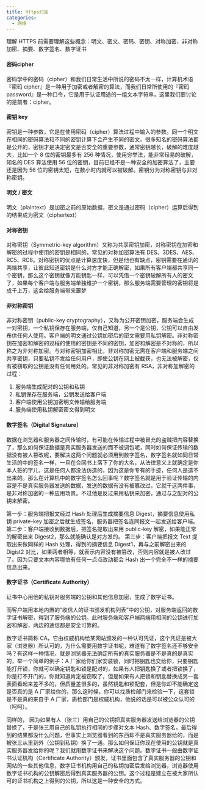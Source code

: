 ```yaml
---
title: Https扫盲
categories:
  - 网络
---
```


理解 HTTPS 前需要理解这些概念：明文、密文、密码、密钥、对称加密、非对称加密、摘要、数字签名、数字证书



#### 密码cipher

密码学中的密码（cipher）和我们日常生活中所说的密码不太一样，计算机术语『密码 cipher』是一种用于加密或者解密的算法，而我们日常所使用的『密码 password』是一种口令，它是用于认证用途的一组文本字符串，这里我们要讨论的是前者：cipher。

#### 密钥 key

密钥是一种参数，它是在使用密码（cipher）算法过程中输入的参数。同一个明文在相同的密码算法和不同的密钥计算下会产生不同的密文。很多知名的密码算法都是公开的，密钥才是决定密文是否安全的重要参数，通常密钥越长，破解的难度越大，比如一个 8 位的密钥最多有 256 种情况，使用穷举法，能非常轻易的破解，知名的 DES 算法使用 56 位的密钥，目前已经不是一种安全的加密算法了，主要还是因为 56 位的密钥太短，在数小时内就可以被破解。密钥分为对称密钥与非对称密钥。

#### 明文 / 密文

明文（plaintext）是加密之前的原始数据，密文是通过密码（cipher）运算后得到的结果成为密文（ciphertext）

#### 对称密钥

对称密钥（Symmetric-key algorithm）又称为共享密钥加密，对称密钥在加密和解密的过程中使用的密钥是相同的，常见的对称加密算法有 DES、3DES、AES、RC5、RC6。对称密钥的优点是计算速度快，但是他也有缺点，密钥需要在通讯的两端共享，让彼此知道密钥是什么对方才能正确解密，如果所有客户端都共享同一个密钥，那么这个密钥就像万能钥匙一样，可以凭借一个密钥破解所有人的密文了，如果每个客户端与服务端单独维护一个密钥，那么服务端需要管理的密钥将是成千上万，这会给服务端带来噩梦

#### 非对称密钥

非对称密钥（public-key cryptography），又称为公开密钥加密，服务端会生成一对密钥，一个私钥保存在服务端，仅自己知道，另一个是公钥，公钥可以自由发布供任何人使用。客户端的明文通过公钥加密后的密文需要用私钥解密。非对称密钥在加密和解密的过程的使用的密钥是不同的密钥，加密和解密是不对称的，所以称之为非对称加密。与对称密钥加密相比，非对称加密无需在客户端和服务端之间共享密钥，只要私钥不发给任何用户，即使公钥在网上被截获，也无法被解密，仅有被窃取的公钥是没有任何用处的。常见的非对称加密有 RSA，非对称加解密的过程：

1. 服务端生成配对的公钥和私钥
2. 私钥保存在服务端，公钥发送给客户端
3. 客户端使用公钥加密明文传输给服务端
4. 服务端使用私钥解密密文得到明文

#### 数字签名（Digital Signature）

数据在浏览器和服务器之间传输时，有可能在传输过程中被冒充的盗贼把内容替换了，那么如何保证数据是真实服务器发送的而不被调包呢，同时如何保证传输的数据没有被人篡改呢，要解决这两个问题就必须用到数字签名，数字签名就如同日常生活的中的签名一样，一旦在合同书上落下了你的大名，从法律意义上就确定是你本人签的字儿，这是任何人都没法仿造的，因为这是你专有的手迹，任何人是造不出来的。那么在计算机中的数字签名怎么回事呢？数字签名就是用于验证传输的内容是不是真实服务器发送的数据，发送的数据有没有被篡改过，它就干这两件事，是非对称加密的一种应用场景。不过他是反过来用私钥来加密，通过与之配对的公钥来解密。

第一步：服务端把报文经过 Hash 处理后生成摘要信息 Digest，摘要信息使用私钥 private-key 加密之后就生成签名，服务器把签名连同报文一起发送给客户端。 
第二步：客户端接收到数据后，把签名提取出来用 public-key 解密，如果能正常的解密出来 Digest2，那么就能确认是对方发的。 
第三步：客户端把报文 Text 提取出来做同样的 Hash 处理，得到的摘要信息 Digest1，再与之前解密出来的 Digist2 对比，如果两者相等，就表示内容没有被篡改，否则内容就是被人改过了。因为只要文本内容哪怕有任何一点点改动都会 Hash 出一个完全不一样的摘要信息出来。

#### 数字证书（Certificate Authority）

证书中心用他的私钥对服务端的公钥和其他信息加密，生成了数字证书。

而客户端用本地内置的“收信人的证书颁发机构列表”中的公钥，对服务端返回的数字证书解密，得到了服务端的公钥。此时服务端和客户端两端用相同的公钥进行加密和解密，两边的通信都是安全可靠的。

数字证书简称 CA，它由权威机构给某网站颁发的一种认可凭证，这个凭证是被大家（浏览器）所认可的，为什么需要用数字证书呢，难道有了数字签名还不够安全吗？有这样一种情况，就是浏览器无法确定所有的真实服务器是不是真的是真实的，举一个简单的例子：A 厂家给你们家安装锁，同时把钥匙也交给你，只要钥匙能打开锁，你就可以确定钥匙和锁是配对的，如果有人把钥匙换了或者把锁换了，你是打不开门的，你就知道肯定被窃取了，但是如果有人把锁和钥匙替换成另一套表面看起来差不多的，但质量差很多的，虽然钥匙和锁配套，但是你却不能确定这是否真的是 A 厂家给你的，那么这时候，你可以找质检部门来检验一下，这套锁是不是真的来自于 A 厂家，质检部门是权威机构，他说的话是可以被公众认可的（呵呵）。

同样的， 因为如果有人（张三）用自己的公钥把真实服务器发送给浏览器的公钥替换了，于是张三用自己的私钥执行相同的步骤对文本 Hash、数字签名，最后得到的结果都没什么问题，但事实上浏览器看到的东西却不是真实服务器给的，而是被张三从里到外（公钥到私钥）换了一通。那么如何保证你现在使用的公钥就是真实服务器发给你的呢？我们就用数字证书来解决这个问题。数字证书一般由数字证书认证机构（Certificate Authority）颁发，证书里面包含了真实服务器的公钥和网站的一些其他信息，数字证书机构用自己的私钥加密后发给浏览器，浏览器使用数字证书机构的公钥解密后得到真实服务器的公钥。这个过程是建立在被大家所认可的证书机构之上得到的公钥，所以这是一种安全的方式。
                                                                                                                                                                                                                                                                                                                                                                                                                                                                                                                                                                                                                                                                                                                                                                                                                                                                                                                                                                                                                                                                                                                                                                                                                                                                                                                                                                                                                                                                                                                                                                                                                                                                                                                                                                                                                                                                                                                                                                                                                                                                                                                                                                                                                                                                                                                                                                                                                                                                                                                                                                                                                                                                                                                                                                                                                                                                                                                                                                                                                                                                                                                                                                                                                                                                                                                                                                                                                 